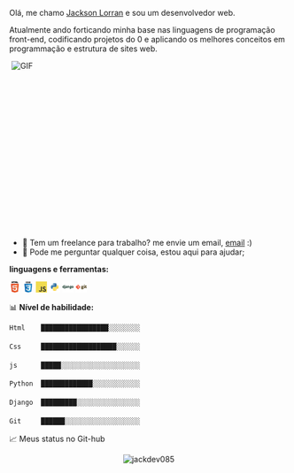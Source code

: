 Olá, me chamo [Jackson Lorran](https://jackson-lorran.vercel.app) e sou um desenvolvedor web. 

Atualmente ando forticando minha base nas linguagens de programação front-end, 
codificando projetos do 0 e aplicando os melhores conceitos em programmação e estrutura de sites web.


  <img align="right" alt="GIF" src="https://github.com/abhisheknaiidu/abhisheknaiidu/blob/master/code.gif?raw=true" width="500" height="320" />
  
- 💼 Tem um freelance para trabalho? me envie um email, [email](mailto:computadordb@gmail.com) :)
- 💬 Pode me perguntar qualquer coisa, estou aqui para ajudar;

**linguagens e ferramentas:**  

<code><img height="20" src="https://raw.githubusercontent.com/github/explore/80688e429a7d4ef2fca1e82350fe8e3517d3494d/topics/html/html.png"></code>
<code><img height="20" src="https://raw.githubusercontent.com/github/explore/80688e429a7d4ef2fca1e82350fe8e3517d3494d/topics/css/css.png"></code>
<code><img height="20" src="https://raw.githubusercontent.com/github/explore/80688e429a7d4ef2fca1e82350fe8e3517d3494d/topics/javascript/javascript.png"></code>
<code><img height="20" src="https://raw.githubusercontent.com/github/explore/5c058a388828bb5fde0bcafd4bc867b5bb3f26f3/topics/python/python.png"></code>
<code><img height="20" src="https://raw.githubusercontent.com/github/explore/80688e429a7d4ef2fca1e82350fe8e3517d3494d/topics/django/django.png"></code>
<code><img height="20" src="https://raw.githubusercontent.com/github/explore/80688e429a7d4ef2fca1e82350fe8e3517d3494d/topics/git/git.png"></code>

📊 **Nível de habilidade:**
<!--começo habilidades-->

```txt
Html    █████████████████░░░░░░░░

Css     ███████████████████░░░░░░

js      █████░░░░░░░░░░░░░░░░░░░░ 

Python  █████████████░░░░░░░░░░░░

Django  █████████░░░░░░░░░░░░░░░░ 
 
Git     ██████░░░░░░░░░░░░░░░░░░░
```
<!--fim habilidades-->

<!-- Gostou dos conteúdos no meu repositório e quer me dar uma café? Link abaixo🥺👉👈

<a href="https://www.buymeacoffee.com/abhisheknaiidu" target="_blank"><img src="https://cdn.buymeacoffee.com/buttons/v2/default-red.png" alt="Buy Me A Coffee" width="150" ></a> -->


📈 Meus status no Git-hub  

<p align="center"> <img src="https://github-readme-stats.vercel.app/api?username=jackdev085&show_icons=true&theme=gotham" alt="jackdev085" />